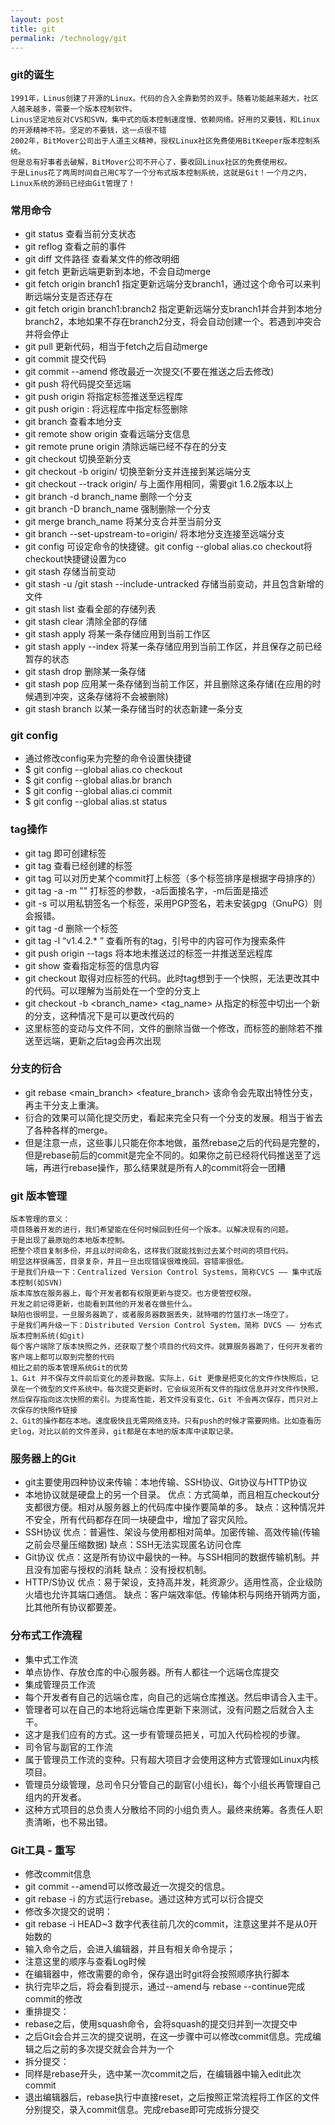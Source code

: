 ```yaml
---
layout: post
title: git
permalink: /technology/git
---
```

### git的诞生
    1991年，Linus创建了开源的Linux。代码的合入全靠勤劳的双手。随着功能越来越大，社区人越来越多，需要一个版本控制软件。
    Linus坚定地反对CVS和SVN，集中式的版本控制速度慢、依赖网络。好用的又要钱，和Linux的开源精神不符。坚定的不要钱，这一点很不错
    2002年，BitMover公司出于人道主义精神，授权Linux社区免费使用BitKeeper版本控制系统。
    但是总有好事者去破解，BitMover公司不开心了，要收回Linux社区的免费使用权。
    于是Linus花了两周时间自己用C写了一个分布式版本控制系统，这就是Git！一个月之内，Linux系统的源码已经由Git管理了！

### 常用命令
  * git status    查看当前分支状态
  * git reflog  查看之前的事件
  * git diff 文件路径  查看某文件的修改明细
  * git fetch  更新远端更新到本地，不会自动merge
  * git fetch origin branch1   指定更新远端分支branch1，通过这个命令可以来判断远端分支是否还存在
  * git fetch origin branch1:branch2 指定更新远端分支branch1并合并到本地分branch2，本地如果不存在branch2分支，将会自动创建一个。若遇到冲突合并将会停止
  * git pull    更新代码，相当于fetch之后自动merge
  * git commit    提交代码
  * git commit --amend 修改最近一次提交(不要在推送之后去修改)
  * git push    将代码提交至远端
  * git push origin <name> 将指定标签推送至远程库
  * git push origin :<name> 将远程库中指定标签删除
  * git branch    查看本地分支
  * git remote show origin  查看远端分支信息
  * git remote prune origin 清除远端已经不存在的分支
  * git checkout    切换至新分支
  * git checkout -b origin/<branch> <branch>    切换至新分支并连接到某远端分支
  * git checkout --track origin/<branch> 与上面作用相同，需要git 1.6.2版本以上
  * git branch -d branch_name 删除一个分支
  * git branch -D branch_name 强制删除一个分支
  * git merge branch_name    将某分支合并至当前分支
  * git branch --set-upstream-to=origin/<branch> <branch>    将本地分支连接至远端分支
  * git config 可设定命令的快捷键。git config --global alias.co checkout将checkout快捷键设置为co
  * git stash  存储当前变动
  * git stash -u /git stash --include-untracked 存储当前变动，并且包含新增的文件
  * git stash list 查看全部的存储列表
  * git stash clear 清除全部的存储
  * git stash apply <stash> 将某一条存储应用到当前工作区
  * git stash apply --index 将某一条存储应用到当前工作区，并且保存之前已经暂存的状态
  * git stash drop <stash> 删除某一条存储
  * git stash pop <stash> 应用某一条存储到当前工作区，并且删除这条存储(在应用的时候遇到冲突，这条存储将不会被删除)
  * git stash branch <branchname> <stash> 以某一条存储当时的状态新建一条分支

### git config
  * 通过修改config来为完整的命令设置快捷键
  * $ git config --global alias.co checkout
  * $ git config --global alias.br branch
  * $ git config --global alias.ci commit
  * $ git config --global alias.st status

### tag操作
  * git tag <name>即可创建标签
  * git tag 查看已经创建的标签
  * git tag <name> <commitID>可以对历史某个commit打上标签（多个标签排序是根据字母排序的）
  * git tag -a <name> -m "<des msg>" <commitID> 打标签的参数，-a后面接名字，-m后面是描述
  * git -s 可以用私钥签名一个标签，采用PGP签名，若未安装gpg（GnuPG）则会报错。
  * git tag -d <name>删除一个标签
  * git tag -l “v1.4.2.* ” 查看所有的tag，引号中的内容可作为搜索条件
  * git push origin --tags 将本地未推送过的标签一并推送至远程库
  * git show <name>查看指定标签的信息内容
  * git checkout <name> 取得对应标签的代码。此时tag想到于一个快照，无法更改其中的代码。可以理解为当前处在一个空的分支上
  * git checkout -b <branch_name> <tag_name> 从指定的标签中切出一个新的分支，这种情况下是可以更改代码的
  * 这里标签的变动与文件不同，文件的删除当做一个修改，而标签的删除若不推送至远端，更新之后tag会再次出现

### 分支的衍合
  * git rebase <main_branch> <feature_branch> 该命令会先取出特性分支，再主干分支上重演。
  * 衍合的效果可以简化提交历史，看起来完全只有一个分支的发展。相当于省去了各种各样的merge。
  * 但是注意一点，这些事儿只能在你本地做，虽然rebase之后的代码是完整的，但是rebase前后的commit是完全不同的。如果你之前已经将代码推送至了远端，再进行rebase操作，那么结果就是所有人的commit将会一团糟

### git 版本管理
    版本管理的意义：
    项目随着开发的进行，我们希望能在任何时候回到任何一个版本。以解决现有的问题。
    于是出现了最原始的本地版本控制。
    把整个项目复制多份，并且以时间命名，这样我们就能找到过去某个时间的项目代码。
    明显这样很痛苦，目录复杂，并且一旦出现错误很难挽回。容错率很低。
    于是我们升级一下：Centralized Version Control Systems，简称CVCS —— 集中式版本控制(如SVN)
    版本库放在服务器上，每个开发者都有权限更新与提交。也方便管控权限。
    开发之前记得更新，也能看到其他的开发者在做些什么。
    缺陷也很明显，一旦服务器跪了，或者服务器数据丢失，就特喵的竹篮打水一场空了。
    于是我们再升级一下：Distributed Version Control System，简称 DVCS —— 分布式版本控制系统(如git)
    每个客户端除了版本快照之外，还获取了整个项目的代码文件。就算服务器跪了，任何开发者的客户端上都可以取到完整的代码
    相比之前的版本管理系统Git的优势
    1、Git 并不保存文件前后变化的差异数据。实际上，Git 更像是把变化的文件作快照后，记录在一个微型的文件系统中。每次提交更新时，它会纵览所有文件的指纹信息并对文件作快照，然后保存指向这次快照的索引。为提高性能，若文件没有变化，Git 不会再次保存，而只对上次保存的快照作链接
    2、Git的操作都在本地。速度极快且无需网络支持。只有push的时候才需要网络。比如查看历史log，对比以前的文件差异，git都是在本地的版本库中读取记录。

### 服务器上的Git
  * git主要使用四种协议来传输：本地传输、SSH协议、Git协议与HTTP协议
  * 本地协议就是硬盘上的另一个目录。
    优点：方式简单，而且相互checkout分支都很方便。相对从服务器上的代码库中操作要简单的多。
    缺点：这种情况并不安全，所有代码都存在同一块硬盘中，增加了容灾风险。
  * SSH协议
    优点：普遍性、架设与使用都相对简单。加密传输、高效传输(传输之前会尽量压缩数据)
    缺点：SSH无法实现匿名访问仓库
  * Git协议
    优点：这是所有协议中最快的一种。与SSH相同的数据传输机制。并且没有加密与授权的消耗
    缺点：没有授权机制。
  * HTTP/S协议
    优点：易于架设，支持高并发，耗资源少。适用性高，企业级防火墙也允许其端口通信。
    缺点：客户端效率低。传输体积与网络开销两方面，比其他所有协议都要差。

### 分布式工作流程
  * 集中式工作流
  * 单点协作、存放仓库的中心服务器。所有人都往一个远端仓库提交
  * 集成管理员工作流
  * 每个开发者有自己的远端仓库，向自己的远端仓库推送。然后申请合入主干。
  * 管理者可以在自己的本地将远端仓库更新下来测试，没有问题之后就合入主干。
  * 这才是我们应有的方式。这一步有管理员把关，可加入代码检视的步骤。
  * 司令官与副官的工作流
  * 属于管理员工作流的变种。只有超大项目才会使用这种方式管理如Linux内核项目。
  * 管理员分级管理，总司令只分管自己的副官(小组长)，每个小组长再管理自己组内的开发者。
  * 这种方式项目的总负责人分散给不同的小组负责人。最终来统筹。各责任人职责清晰，也不易出错。

###  Git工具 - 重写
  * 修改commit信息
  * git commit --amend可以修改最近一次提交的信息。
  * git rebase -i 的方式运行rebase。通过这种方式可以衍合提交
  * 修改多次提交的说明：
  * git rebase -i HEAD~3 数字代表往前几次的commit，注意这里并不是从0开始数的
  * 输入命令之后，会进入编辑器，并且有相关命令提示；
  * 注意这里的顺序与查看Log时候
  * 在编辑器中，修改需要的命令，保存退出时git将会按照顺序执行脚本
  * 执行完毕之后，将会看到提示，通过--amend与 rebase --continue完成commit的修改
  * 重排提交：
  * rebase之后，使用squash命令，会将squash的提交归并到一次提交中
  * 之后Git会合并三次的提交说明，在这一步骤中可以修改commit信息。完成编辑之后之前的多次提交就会合并为一个
  * 拆分提交：
  * 同样是rebase开头，选中某一次commit之后，在编辑器中输入edit此次commit
  * 退出编辑器后，rebase执行中直接reset，之后按照正常流程将工作区的文件分别提交，录入commit信息。完成rebase即可完成拆分提交

